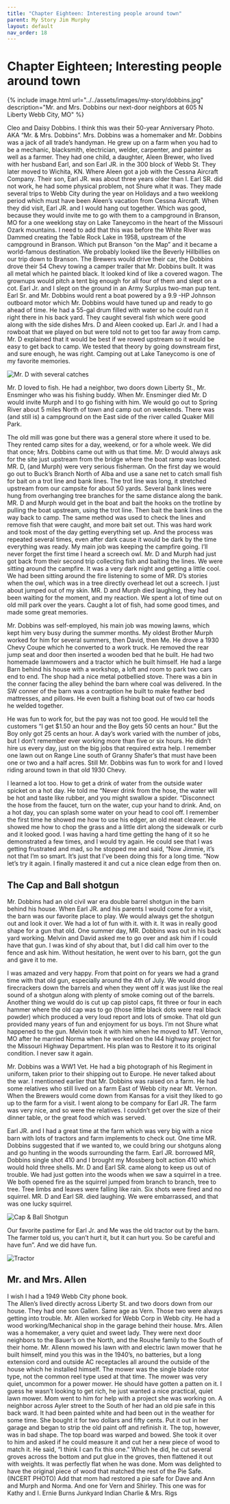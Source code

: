 ```yaml
---
title: "Chapter Eighteen: Interesting people around town"
parent: My Story Jim Murphy
layout: default
nav_order: 18
---
```


# Chapter Eighteen; Interesting people around town 

{% include image.html url="../../assets/images/my-story/dobbins.jpg" description="Mr. and Mrs. Dobbins our next-door neighbors at 605 N Liberty Webb City, MO" %}

Cleo and Daisy Dobbins. I think this was their 50-year Anniversary Photo. AKA “Mr. & Mrs. Dobbins”. Mrs. Dobbins was a homemaker and Mr. Dobbins was a jack of all trade’s handyman. He grew up on a farm when you had to be a mechanic, blacksmith, electrician, welder, carpenter, and painter as well as a farmer. 
They had one child, a daughter, Aleen Brewer, who lived with her husband Earl, and son Earl JR. in the 300 block of Webb St. They later moved to Wichita, KN. Where Aleen got a job with the Cessna Aircraft Company. Their son, Earl JR. was about three years older than I. Earl SR. did not work, he had some physical problem, not Shure what it was.  They made several trips to Webb City during the year on Holidays and a two weeklong period which must have been Aleen’s vacation from Cessna Aircraft.  When they did visit, Earl JR. and I would hang out together. Which was good, because they would invite me to go with them to a campground in Branson, MO for a one weeklong stay on Lake Taneycomo in the heart of the Missouri Ozark mountains. I need to add that this was before the White River was Dammed creating the Table Rock Lake in 1958, upstream of the campground in Branson. Which put Branson “on the Map” and it became a world-famous destination.  We probably looked like the Beverly Hillbillies on our trip down to Branson. The Brewers would drive their car, the Dobbins drove their 54 Chevy towing a camper trailer that Mr. Dobbins built. It was all metal which he painted black. It looked kind of like a covered wagon. The grownups would pitch a tent big enough for all four of them and slept on a cot. Earl Jr. and I slept on the ground in an Army Surplus two-man pup tent. Earl Sr. and Mr. Dobbins would rent a boat powered by a 9.9 -HP Johnson outboard motor which Mr. Dobbins would have tuned up and ready to go ahead of time. He had a 55-gal drum filled with water so he could run it right there in his back yard. They caught several fish which were good along with the side dishes Mrs. D and Aleen cooked up. Earl Jr. and I had a rowboat that we played on but were told not to get too far away from camp. Mr. D explained that it would be best if we rowed upstream so it would be easy to get back to camp. We tested that theory by going downstream first, and sure enough, he was right.  Camping out at Lake Taneycomo is one of my favorite memories.

![Mr. D with several catches](../../assets/images/my-story/mr-d-fish.jpg)

Mr. D loved to fish. He had a neighbor, two doors down Liberty St., Mr. Ensminger who was his fishing buddy. When Mr. Ensminger died Mr. D would invite Murph and I to go fishing with him. We would go out to Spring River about 5 miles North of town and camp out on weekends. There was (and still is) a campground on the East side of the river called Quaker Mill Park.

The old mill was gone but there was a general store where it used to be. They rented camp sites for a day, weekend, or for a whole week. We did that once; Mrs. Dobbins came out with us that time. Mr. D would always ask for the site just upstream from the bridge where the boat ramp was located. MR. D, (and Murph) were very serious fisherman. On the first day we would go out to Buck’s Branch North of Alba and use a sane net to catch small fish for bait on a trot line and bank lines. The trot line was long, it stretched upstream from our campsite for about 50 yards. Several bank lines were hung from overhanging tree branches for the same distance along the bank. MR. D and Murph would get in the boat and bait the hooks on the trotline by pulling the boat upstream, using the trot line. Then bait the bank lines on the way back to camp. The same method was used to check the lines and remove fish that were caught, and more bait set out. This was hard work and took most of the day getting everything set up.  And the process was repeated several times, even after dark cause it would be dark by the time everything was ready. My main job was keeping the campfire going. I’ll never forget the first time I heard a screech owl. Mr. D and Murph had just got back from their second trip collecting fish and baiting the lines.  We were sitting around the campfire. It was a very dark night and getting a little cool.  We had been sitting around the fire listening to some of MR. D’s stories when the owl, which was in a tree directly overhead let out a screech.  I just about jumped out of my skin. MR. D and Murph died laughing, they had been waiting for the moment, and my reaction. We spent a lot of time out on old mill park over the years.  Caught a lot of fish, had some good times, and made some great memories.

Mr. Dobbins was self-employed, his main job was mowing lawns, which kept him very busy during the summer months. My oldest Brother Murph worked for him for several summers, then David, then Me. He drove a 1930 Chevy Coupe which he converted to a work truck. He removed the rear jump seat and door then inserted a wooden bed that he built.  He had two homemade lawnmowers and a tractor which he built himself. He had a large Barn behind his house with a workshop, a loft and room to park two cars end to end. The shop had a nice metal potbellied stove. There was a bin in the conner facing the alley behind the barn where coal was delivered. In the SW conner of the barn was a contraption he built to make feather bed mattresses, and pillows. He even built a fishing boat out of two car hoods he welded together.

He was fun to work for, but the pay was not too good. He would tell the customers “I get $1.50 an hour and the Boy gets 50 cents an hour.” But the Boy only got 25 cents an hour. A day’s work varied with the number of jobs, but I don’t remember ever working more than five or six hours. He didn’t hire us every day, just on the big jobs that required extra help. I remember one lawn out on Range Line south of Granny Shafer’s that must have been one or two and a half acres.  Still Mr. Dobbins was fun to work for and I loved riding around town in that old 1930 Chevy.

I learned a lot too. How to get a drink of water from the outside water spicket on a hot day. He told me “Never drink from the hose, the water will be hot and taste like rubber, and you might swallow a spider. “Disconnect the hose from the faucet, turn on the water, cup your hand to drink. And, on a hot day, you can splash some water on your head to cool off. I remember the first time he showed me how to use his edger, an old meat cleaver. He showed me how to chop the grass and a little dirt along the sidewalk or curb and it looked good. I was having a hard time getting the hang of it so he demonstrated a few times, and I would try again. He could see that I was getting frustrated and mad, so he stopped me and said, “Now Jimmie, it’s not that I’m so smart. It’s just that I’ve been doing this for a long time. “Now let’s try it again. I finally mastered it and cut a nice clean edge from then on.

## The Cap and Ball shotgun

Mr. Dobbins had an old civil war era double barrel shotgun in the barn behind his house. When Earl JR. and his parents I would come for a visit, the barn was our favorite place to play. We would always get the shotgun out and look it over. We had a lot of fun with it. with it. It was in really good shape for a gun that old. One summer day, MR. Dobbins was out in his back yard working.  Melvin and David asked me to go over and ask him if I could have that gun. I was kind of shy about that, but I did call him over to the fence and ask him. Without hesitation, he went over to his barn, got the gun and gave it to me.

I was amazed and very happy.   From that point on for years we had a grand time with that old gun, especially around the 4th of July.
We would drop firecrackers down the barrels and when they went off it was just like the real sound of a shotgun along with plenty of smoke coming out of the barrels. Another thing we would do is cut up cap pistol caps, fit three or four in each hammer where the old cap was to go (those little black dots were real black powder) which produced a very loud report and lots of smoke.  That old gun provided many years of fun and enjoyment for us boys.
I’m not Shure what happened to the gun. Melvin took it with him when he moved to MT. Vernon, MO after he married Norma when he worked on the I44 highway project for the Missouri Highway Department. His plan was to Restore it to its original condition. I never saw it again.

Mr. Dobbins was a WW1 Vet. He had a big photograph of his Regiment in uniform, taken prior to their shipping out to Europe. He never talked about the war.  I mentioned earlier that Mr. Dobbins was raised on a farm. He had some relatives who still lived on a farm East of Webb city near Mt. Vernon.  When the Brewers would come down from Kansas for a visit they liked to go up to the farm for a visit. I went along to be company for Earl JR. The farm was very nice, and so were the relatives. I couldn’t get over the size of their dinner table, or the great food which was served.

Earl JR. and I had a great time at the farm which was very big with a nice barn with lots of tractors and farm implements to check out. One time MR. Dobbins suggested that if we wanted to, we could bring our shotguns along and go hunting in the woods surrounding the farm. Earl JR. borrowed MR, Dobbins single shot 410 and I brought my Mossberg bolt action 410 which would hold three shells. Mr. D and Earl SR. came along to keep us out of trouble. We had just gotten into the woods when we saw a squirrel in a tree. We both opened fire as the squirrel jumped from branch to branch, tree to tree. Tree limbs and leaves were falling like rain. Six shots were fired and no squirrel. MR. D and Earl SR. died laughing. We were embarrassed, and that was one lucky squirrel.

![Cap & Ball Shotgun](../../assets/images/my-story/cap-and-ball.png)

Our favorite pastime for Earl Jr. and Me was the old tractor out by the barn.  The farmer told us, you can’t hurt it, but it can hurt you. So be careful and have fun”. And we did have fun.

![Tractor](../../assets/images/my-story/tractor.jpg)

## Mr. and Mrs. Allen

I wish I had a 1949 Webb City phone book.  
The Allen’s lived directly across Liberty St. and two doors down from our house. They had one son Gallen. Same age as Vern.  Those two were always getting into trouble. Mr. Allen worked for Webb Corp in Webb city. He had a wood working/Mechanical shop in the garage behind their house. Mrs. Allen was a homemaker, a very quiet and sweet lady. They were next door neighbors to the Bauer’s on the North, and the Roushe family to the South of their home.
Mr. Allenn mowed his lawn with and electric lawn mower that he built himself, mind you this was in the 1940’s, no batteries, but a long extension cord and outside AC receptacles all around the outside of the house which he installed himself. The mower was the single blade rotor type, not the common reel type used at that time. The mower was very quiet, uncommon for a power mower. He should have gotten a patten on it.  I guess he wasn’t looking to get rich, he just wanted a nice practical, quiet lawn mower.
Mom went to him for help with a project she was working on. A neighbor across Ayler street to the South of her had an old pie safe in this back ward. It had been painted white and had been out in the weather for some time.  She bought it for two dollars and fifty cents.  Put it out in her garage and began to strip the old paint off and refinish it.  The top, however, was in bad shape. The top board was warped and bowed. She took it over to him and asked if he could measure it and cut her a new piece of wood to match it. He said, “I think I can fix this one.” Which he did, he cut several groves across the bottom and put glue in the groves, then flattened it out with weights. It was perfectly flat when he was done.  Mom was delighted to have the original piece of wood that matched the rest of the Pie Safe.
(INCERT PHOTO)
Add that mom had restored a pie safe for Dave and Ann and Murph and Norma. And one for Vern and Shirley.  This one was for Kathy and I.
Ernie Burns Junkyard
Indian Charlie & Mrs. Rigs
